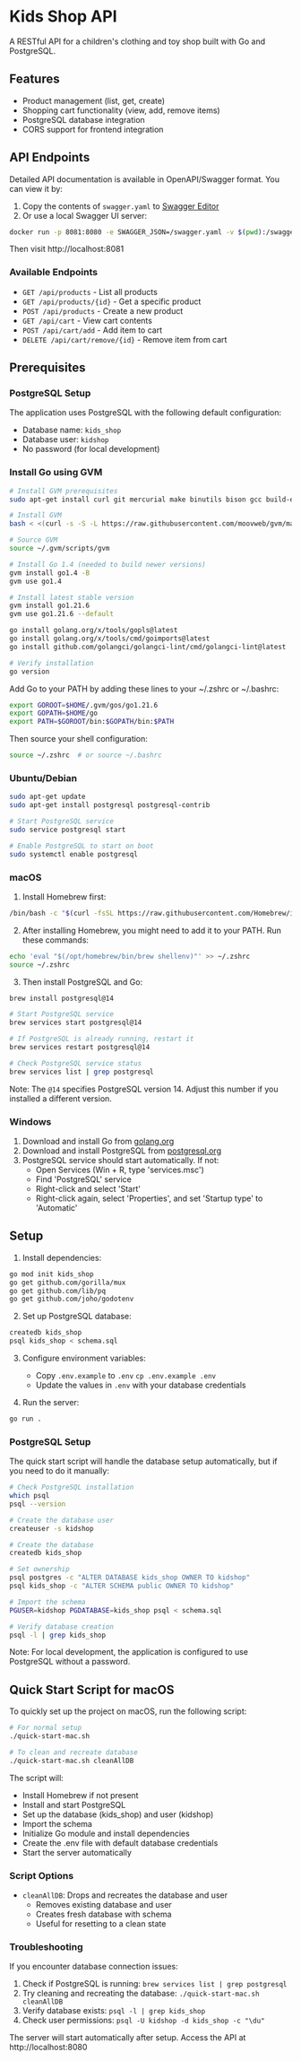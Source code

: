 # Kids Shop API

A RESTful API for a children's clothing and toy shop built with Go and PostgreSQL.

## Features

- Product management (list, get, create)
- Shopping cart functionality (view, add, remove items)
- PostgreSQL database integration
- CORS support for frontend integration

## API Endpoints

Detailed API documentation is available in OpenAPI/Swagger format. You can view it by:

1. Copy the contents of `swagger.yaml` to [Swagger Editor](https://editor.swagger.io/)
2. Or use a local Swagger UI server:
```bash
docker run -p 8081:8080 -e SWAGGER_JSON=/swagger.yaml -v $(pwd):/swagger swaggerapi/swagger-ui
```
Then visit http://localhost:8081

### Available Endpoints
- `GET /api/products` - List all products
- `GET /api/products/{id}` - Get a specific product
- `POST /api/products` - Create a new product
- `GET /api/cart` - View cart contents
- `POST /api/cart/add` - Add item to cart
- `DELETE /api/cart/remove/{id}` - Remove item from cart

## Prerequisites

### PostgreSQL Setup

The application uses PostgreSQL with the following default configuration:
- Database name: `kids_shop`
- Database user: `kidshop`
- No password (for local development)

### Install Go using GVM
```bash
# Install GVM prerequisites
sudo apt-get install curl git mercurial make binutils bison gcc build-essential

# Install GVM
bash < <(curl -s -S -L https://raw.githubusercontent.com/moovweb/gvm/master/binscripts/gvm-installer)

# Source GVM
source ~/.gvm/scripts/gvm

# Install Go 1.4 (needed to build newer versions)
gvm install go1.4 -B
gvm use go1.4

# Install latest stable version
gvm install go1.21.6
gvm use go1.21.6 --default

go install golang.org/x/tools/gopls@latest
go install golang.org/x/tools/cmd/goimports@latest
go install github.com/golangci/golangci-lint/cmd/golangci-lint@latest

# Verify installation
go version
```

Add Go to your PATH by adding these lines to your ~/.zshrc or ~/.bashrc:
```bash
export GOROOT=$HOME/.gvm/gos/go1.21.6
export GOPATH=$HOME/go
export PATH=$GOROOT/bin:$GOPATH/bin:$PATH
```

Then source your shell configuration:
```bash
source ~/.zshrc  # or source ~/.bashrc
```

### Ubuntu/Debian
```bash
sudo apt-get update
sudo apt-get install postgresql postgresql-contrib

# Start PostgreSQL service
sudo service postgresql start

# Enable PostgreSQL to start on boot
sudo systemctl enable postgresql
```

### macOS
1. Install Homebrew first:
```bash
/bin/bash -c "$(curl -fsSL https://raw.githubusercontent.com/Homebrew/install/HEAD/install.sh)"
```

2. After installing Homebrew, you might need to add it to your PATH. Run these commands:
```bash
echo 'eval "$(/opt/homebrew/bin/brew shellenv)"' >> ~/.zshrc
source ~/.zshrc
```

3. Then install PostgreSQL and Go:
```bash
brew install postgresql@14

# Start PostgreSQL service
brew services start postgresql@14

# If PostgreSQL is already running, restart it
brew services restart postgresql@14

# Check PostgreSQL service status
brew services list | grep postgresql
```

Note: The `@14` specifies PostgreSQL version 14. Adjust this number if you installed a different version.

### Windows
1. Download and install Go from [golang.org](https://golang.org/dl/)
2. Download and install PostgreSQL from [postgresql.org](https://www.postgresql.org/download/windows/)
3. PostgreSQL service should start automatically. If not:
   - Open Services (Win + R, type 'services.msc')
   - Find 'PostgreSQL' service
   - Right-click and select 'Start'
   - Right-click again, select 'Properties', and set 'Startup type' to 'Automatic'

## Setup

1. Install dependencies:
```bash
go mod init kids_shop
go get github.com/gorilla/mux
go get github.com/lib/pq
go get github.com/joho/godotenv
```

2. Set up PostgreSQL database:
```bash
createdb kids_shop
psql kids_shop < schema.sql
```

3. Configure environment variables:
   - Copy `.env.example` to `.env`
   ``` cp .env.example .env ```
   - Update the values in `.env` with your database credentials

4. Run the server:
```bash
go run .
```

### PostgreSQL Setup

The quick start script will handle the database setup automatically, but if you need to do it manually:

```bash
# Check PostgreSQL installation
which psql
psql --version

# Create the database user
createuser -s kidshop

# Create the database
createdb kids_shop

# Set ownership
psql postgres -c "ALTER DATABASE kids_shop OWNER TO kidshop"
psql kids_shop -c "ALTER SCHEMA public OWNER TO kidshop"

# Import the schema
PGUSER=kidshop PGDATABASE=kids_shop psql < schema.sql

# Verify database creation
psql -l | grep kids_shop
```

Note: For local development, the application is configured to use PostgreSQL without a password.

## Quick Start Script for macOS

To quickly set up the project on macOS, run the following script:

```bash
# For normal setup
./quick-start-mac.sh

# To clean and recreate database
./quick-start-mac.sh cleanAllDB
```

The script will:
- Install Homebrew if not present
- Install and start PostgreSQL
- Set up the database (kids_shop) and user (kidshop)
- Import the schema
- Initialize Go module and install dependencies
- Create the .env file with default database credentials
- Start the server automatically

### Script Options

- `cleanAllDB`: Drops and recreates the database and user
  - Removes existing database and user
  - Creates fresh database with schema
  - Useful for resetting to a clean state

### Troubleshooting

If you encounter database connection issues:
1. Check if PostgreSQL is running: `brew services list | grep postgresql`
2. Try cleaning and recreating the database: `./quick-start-mac.sh cleanAllDB`
3. Verify database exists: `psql -l | grep kids_shop`
4. Check user permissions: `psql -U kidshop -d kids_shop -c "\du"`

The server will start automatically after setup. Access the API at http://localhost:8080

